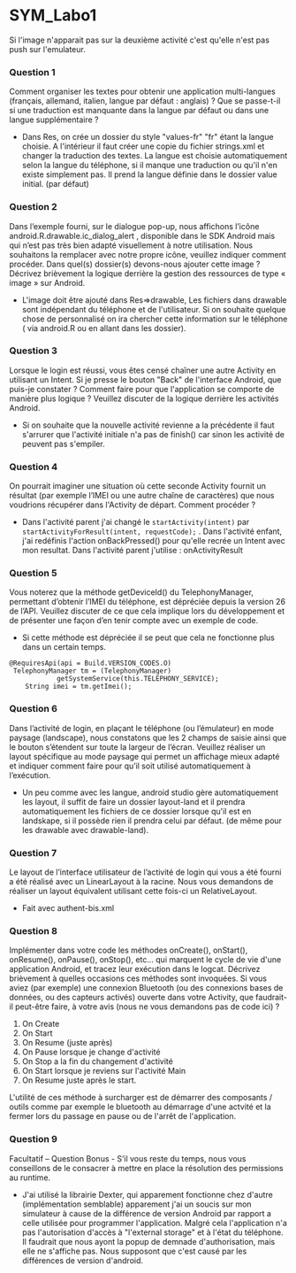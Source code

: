 # SYM_Labo1

Si l'image n'apparait pas sur la deuxième activité c'est qu'elle n'est pas push sur l'emulateur.

### Question 1
Comment organiser les textes pour obtenir une application multi-langues (français, allemand,
italien, langue par défaut : anglais) ? Que se passe-t-il si une traduction est manquante dans la
langue par défaut ou dans une langue supplémentaire ?

- Dans Res, on crée un dossier du style "values-fr" "fr" étant la langue choisie. A l'intérieur il faut créer une copie du fichier strings.xml et changer la traduction des textes. La langue est choisie automatiquement selon la langue du téléphone, si il manque une traduction ou qu'il n'en existe simplement pas. Il prend la langue définie dans le dossier value initial. (par défaut)

### Question 2
Dans l’exemple fourni, sur le dialogue pop-up, nous affichons l’icône 
android.R.drawable.ic_dialog_alert , disponible dans le SDK Android mais qui n’est pas très bien adapté visuellement à notre utilisation. Nous souhaitons la remplacer avec notre propre icône, veuillez indiquer comment procéder. Dans quel(s) dossier(s) devons-nous ajouter cette image ? Décrivez brièvement la logique derrière la gestion des ressources de type « image » sur Android.

- L'image doit être ajouté dans Res=>drawable, Les fichiers dans drawable sont indépendant du téléphone et de l'utilisateur. Si on souhaite quelque chose de personnalisé on ira chercher cette information sur le téléphone ( via android.R ou en allant dans les dossier).

### Question 3
Lorsque le login est réussi, vous êtes censé chaîner une autre Activity en utilisant un Intent. Si je presse le bouton "Back" de l'interface Android, que puis-je constater ? Comment faire pour que l'application se comporte de manière plus logique ? Veuillez discuter de la logique derrière les activités Android.

- Si on souhaite que la nouvelle activité revienne a la précédente il faut s'arrurer que l'activité initiale n'a pas de finish() car sinon les activité de peuvent pas s'empiler.

### Question 4
On pourrait imaginer une situation où cette seconde Activity fournit un résultat (par exemple l’IMEI ou une autre chaîne de caractères) que nous voudrions récupérer dans l'Activity de départ. Comment procéder ?

- Dans l'activité parent j'ai changé le ```startActivity(intent)``` par ```startActivityForResult(intent, requestCode);``` . Dans l'activité enfant, j'ai redéfinis l'action onBackPressed() pour qu'elle recrée un Intent avec mon resultat. Dans l'activité parent j'utilise : onActivityResult

### Question 5
Vous noterez que la méthode getDeviceId() du TelephonyManager, permettant d’obtenir l’IMEI du téléphone, est dépréciée depuis la version 26 de l’API. Veuillez discuter de ce que cela implique lors du développement et de présenter une façon d’en tenir compte avec un exemple de code.

- Si cette méthode est dépréciée il se peut que cela ne fonctionne plus dans un certain temps.
```
@RequiresApi(api = Build.VERSION_CODES.O)
 TelephonyManager tm = (TelephonyManager)
            getSystemService(this.TELEPHONY_SERVICE);
    String imei = tm.getImei();
```

### Question 6
Dans l’activité de login, en plaçant le téléphone (ou l’émulateur) en mode paysage (landscape), nous constatons que les 2 champs de saisie ainsi que le bouton s’étendent sur toute la largeur de l’écran. Veuillez réaliser un layout spécifique au mode paysage qui permet un affichage mieux adapté et indiquer comment faire pour qu’il soit utilisé automatiquement à l’exécution.

- Un peu comme avec les langue, android studio gère automatiquement les layout, il suffit de faire un dossier layout-land et il prendra automatiquement les fichiers de ce dossier lorsque qu'il est en landskape, si il possède rien il prendra celui par défaut. (de même pour les drawable avec drawable-land).

### Question 7
Le layout de l’interface utilisateur de l’activité de login qui vous a été fourni a été réalisé avec un LinearLayout à la racine. Nous vous demandons de réaliser un layout équivalent utilisant cette fois-ci un RelativeLayout.

- Fait avec authent-bis.xml

### Question 8
Implémenter dans votre code les méthodes onCreate(), onStart(), onResume(),
onPause(), onStop(), etc... qui marquent le cycle de vie d'une application Android, et tracez leur exécution dans le logcat. Décrivez brièvement à quelles occasions ces méthodes sont invoquées. Si vous aviez (par exemple) une connexion Bluetooth (ou des connexions bases de données, ou des capteurs activés) ouverte dans votre Activity, que faudrait-il peut-être faire, à votre avis (nous ne vous demandons pas de code ici) ?

1. On Create
2. On Start
3. On Resume (juste après)
4. On Pause lorsque je change d'activité
5. On Stop a la fin du changement d'activité
6. On Start lorsque je reviens sur l'activité Main
7. On Resume juste après le start.

L'utilité de ces méthode à surcharger est de démarrer des composants / outils comme par exemple le bluetooth au démarrage d'une actvité et la fermer lors du passage en pause ou de l'arrêt de l'application.

### Question 9
Facultatif – Question Bonus - S’il vous reste du temps, nous vous conseillons de le consacrer à
mettre en place la résolution des permissions au runtime.

- J'ai utilisé la librairie Dexter, qui apparement fonctionne chez d'autre (implémentation semblable) apparement j'ai un soucis sur mon simulateur à cause de la différence de version Android par rapport a celle utilisée pour programmer l'application.
Malgré cela l'application n'a pas l'autorisation d'accès à "l'external storage" et à l'état du téléphone.  Il faudrait que nous ayont la popup de demnade d'authorisation, mais elle ne s'affiche pas. Nous supposont que c'est causé par les différences de version d'android.

